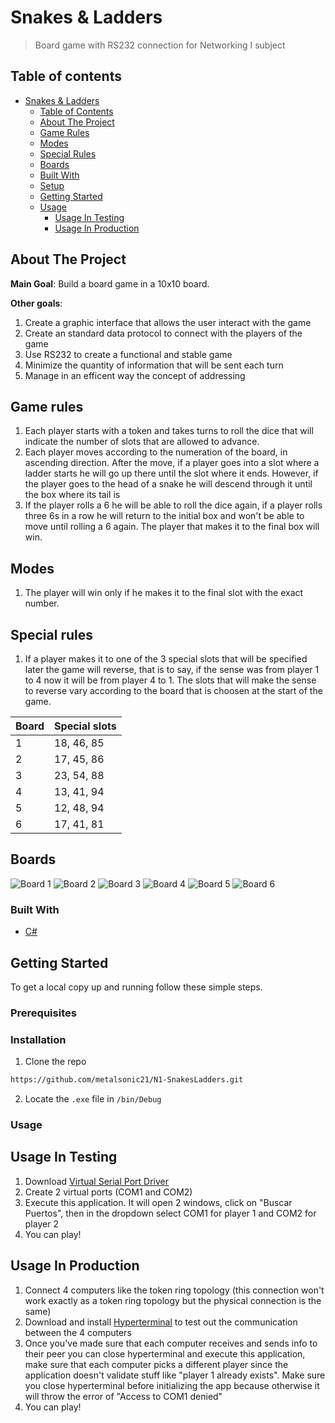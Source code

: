 # Snakes & Ladders
> Board game with RS232 connection for Networking I subject

## Table of contents
- [Snakes & Ladders](#snakes-&-ladders)
  - [Table of Contents](#table-of-contents)
  - [About The Project](#about-the-project)
  - [Game Rules](#game-rules)
  - [Modes](#modes)
  - [Special Rules](#special-rules)
  - [Boards](#boards)
  - [Built With](#built-with)
  - [Setup](#setup)
  - [Getting Started](#getting-started)
  - [Usage](#usage)
    - [Usage In Testing](#usage-in-testing)
    - [Usage In Production](#usage-in-production)

## About The Project

**Main Goal**: Build a board game in a 10x10 board.

**Other goals**:
1. Create a graphic interface that allows the user interact with the game
2. Create an standard data protocol to connect with the players of the game
3. Use RS232 to create a functional and stable game
4. Minimize the quantity of information that will be sent each turn
5. Manage in an efficent way the concept of addressing 

## Game rules

1. Each player starts with a token and takes turns to roll the dice that will indicate the number of slots that are allowed to advance. 
2. Each player moves according to the numeration of the board, in ascending direction. After the move, if a player goes into a slot where a ladder starts he will go up there until the slot where it ends. However, if the player goes to the head of a snake he will descend through it until the box where its tail is
3. If the player rolls a 6 he will be able to roll the dice again, if a player rolls three 6s in a row he will return to the initial box and won't be able to move until rolling a 6 again. The player that makes it to the final box will win.

## Modes

1. The player will win only if he makes it to the final slot with the exact number.

## Special rules

1. If a player makes it to one of the 3 special slots that will be specified later the game will reverse, that is to say, if the sense was from player 1 to 4 now it will be from player 4 to 1. The slots that will make the sense to reverse vary according to the board that is choosen at the start of the game.

|**Board**|**Special slots**|
|---------|-----------------|
|    1    |  18, 46, 85     |
|    2    |  17, 45, 86     |
|    3    |  23, 54, 88     |
|    4    |  13, 41, 94     |
|    5    |  12, 48, 94     |
|    6    |  17, 41, 81     |

## Boards
![Board 1](./Assets/Game/board_1.jpg)
![Board 2](./Assets/Game/board_2.jpg)
![Board 3](./Assets/Game/board_3.jpg)
![Board 4](./Assets/Game/board_4.jpg)
![Board 5](./Assets/Game/board_5.jpg)
![Board 6](./Assets/Game/board_6.jpg)

### Built With

* [C#](https://docs.microsoft.com/en-us/dotnet/csharp/)

<!-- GETTING STARTED -->
## Getting Started

To get a local copy up and running follow these simple steps.

### Prerequisites


### Installation
 
1. Clone the repo 

```sh
https://github.com/metalsonic21/N1-SnakesLadders.git
```

2. Locate the `.exe` file in `/bin/Debug`

<!-- USAGE EXAMPLES -->
### Usage

## Usage In Testing
1. Download [Virtual Serial Port Driver](https://www.virtual-serial-port.org/downloads.html)
2. Create 2 virtual ports (COM1 and COM2)
3. Execute this application. It will open 2 windows, click on "Buscar Puertos", then in the dropdown select COM1 for player 1 and COM2 for player 2
4. You can play!


## Usage In Production
1. Connect 4 computers like the token ring topology (this connection won't work exactly as a token ring topology but the physical connection is the same)
2. Download and install [Hyperterminal](https://www.tecnozero.com/hyperterminal.zip) to test out the communication between the 4 computers
3. Once you've made sure that each computer receives and sends info to their peer you can close hyperterminal and execute this application, make sure that each computer picks a different player since the application doesn't validate stuff like "player 1 already exists". Make sure you close hyperterminal before initializing the app because otherwise it will throw the error of "Access to COM1 denied"
4. You can play!